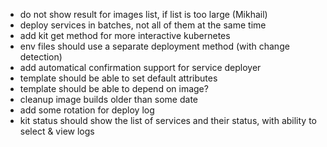 - do not show result for images list, if list is too large (Mikhail)
- deploy services in batches, not all of them at the same time
- add kit get method for more interactive kubernetes
- env files should use a separate deployment method (with change detection)
- add automatical confirmation support for service deployer
- template should be able to set default attributes
- template should be able to depend on image?
- cleanup image builds older than some date
- add some rotation for deploy log
- kit status should show the list of services and their status, with ability to select & view logs